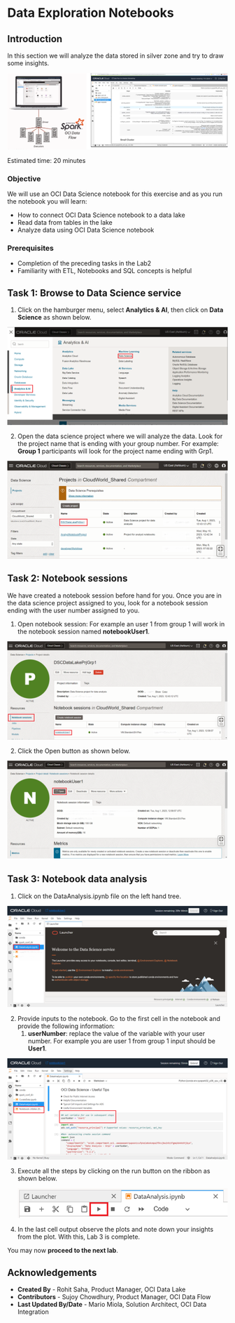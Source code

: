 # Data Exploration Notebooks

## Introduction

In this section we will analyze the data stored in silver zone and try to draw some insights.
 
 ![OCI Data Flow and OCI Data Science integration](images/data-science-notebooks.png "OCI Data Flow and OCI Data Science integration")

Estimated time: 20 minutes

### Objective

We will use an OCI Data Science notebook for this exercise and as you run the notebook you will learn:

* How to connect OCI Data Science notebook to a data lake
* Read data from tables in the lake
* Analyze data using OCI Data Science notebook

### Prerequisites

* Completion of the preceding tasks in the Lab2
* Familiarity with ETL, Notebooks and SQL concepts is helpful

##  Task 1: Browse to Data Science service

1. Click on the hamburger menu, select **Analytics & AI**, then click on **Data Science** as shown below.

 ![Oracle Cloud console, Data Science](images/data-science.png " ")

2. Open the data science project where we will analyze the data. Look for the project name that is ending with your group number. For example: **Group 1** participants will look for the project name ending with Grp1.

 ![Oracle Cloud console, Data Science](images/data-science-project.png " ")

##  Task 2: Notebook sessions

We have created a notebook session before hand for you. Once you are in the data science project assigned to you, look for a notebook session ending with the user number assigned to you.

1. Open notebook session: For example an user 1 from group 1 will work in the notebook session named **notebookUser1**.

 ![Oracle Cloud console, Data Science](images/data-science-notebook.png " ")

2. Click the Open button as shown below.

 ![Oracle Cloud console, Data Science](images/data-science-notebook-session.png " ")

##  Task 3: Notebook data analysis

1. Click on the DataAnalysis.ipynb file on the left hand tree.

 ![Oracle Cloud console, Data Science](images/data-science-data-analysis.png " ")

2. Provide inputs to the notebook. Go to the first cell in the notebook and provide the following information:
   1. **userNumber**: replace the value of the variable with your user number. For example you are user 1 from group 1 input should be **User1**.

 ![Oracle Cloud console, Data Science](images/data-science-analysis-user.png " ")

3. Execute all the steps by clicking on the run button on the ribbon as shown below.

   ![Oracle Cloud console, Data Science](images/data-science-analysis-run.png " ")

4. In the last cell output observe the plots and note down your insights from the plot.
With this, Lab 3 is complete.

You may now **proceed to the next lab**. 

## Acknowledgements
- **Created By** -  Rohit Saha, Product Manager, OCI Data Lake
- **Contributors** - Sujoy Chowdhury, Product Manager, OCI Data Flow
- **Last Updated By/Date** - Mario Miola, Solution Architect, OCI Data Integration

